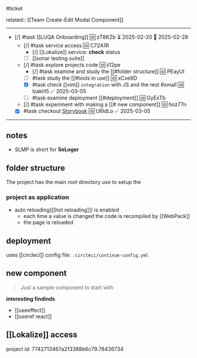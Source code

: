 #ticket 

related:: [[Team Create-Edit Modal Component]]
___
- [/] #task [[LUQA Onboarding]] 🆔 zT8KZb ⏳ 2025-02-20 📅 2025-02-28
	- [/] #task service access 🆔 C72A1R
		- [/] [[Lokalize]] service: **check** status
		- [ ] [[sonar testing suite]]
	- [/] #task explore projects code 🆔 ii12pe
		- [/] #task examine and study the [[#folder structure]] 🆔 PEayUI
		- [ ]  #task study the [[#tools in use]] 🆔 xCxe9D
		- [x] #task check [[vim]] `integration` with JS and the rest #small 🆔 lzakH5 ✅ 2025-03-05
		- [ ] #task examine deployment [[#deployment]] 🆔 GyExTb
	- [/] #task experiment with making a [[# new component]] 🆔 hoz77n
	- [x] #task checkout [Storybook](https://gemini-storybook.prompt-scorpion-preview.aws.aviv.eu/?path=/docs/introduction-getting-started--docs) 🆔 U6ldLo ✅ 2025-03-05

___

## notes

- SLMP is short for **SeLoger**

## folder structure

The project has the main root directory use to setup the 

### project as **application**

- auto reloading([[hot reloading]]) is enabled
	- each time a value is changed the code is recompiled by [[WebPack]]
	- the page is reloaded

## deployment

uses [[circleci]]
config file: `.circleci/continue-config.yml`

## new component
> Just a sample component to start with

**interesting findinds**

- [[useeffect]]
- [[useref react]]

## [[Lokalize]] access

project id: 7742713467a213388b6c79.78436734
